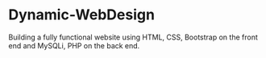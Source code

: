 # Dynamic-WebDesign
Building a fully functional website using HTML, CSS, Bootstrap on the front end and MySQLi, PHP on the back end.
